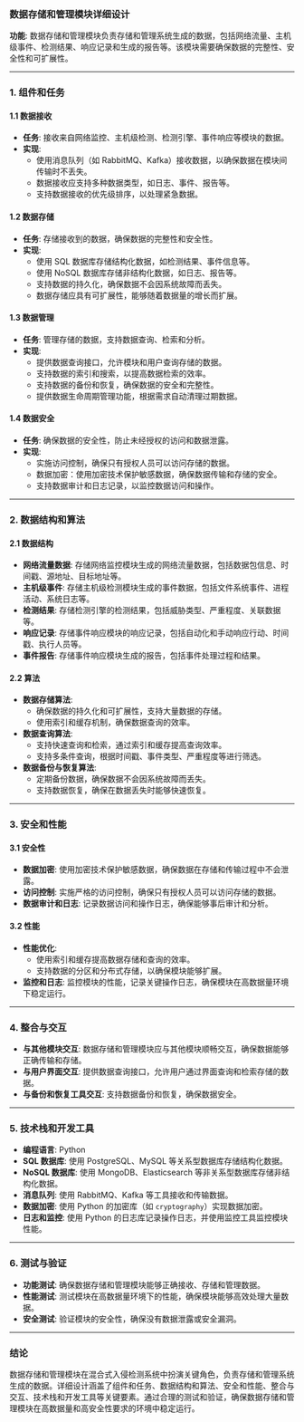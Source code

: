 ### 数据存储和管理模块详细设计

**功能**: 数据存储和管理模块负责存储和管理系统生成的数据，包括网络流量、主机级事件、检测结果、响应记录和生成的报告等。该模块需要确保数据的完整性、安全性和可扩展性。

---

### 1. 组件和任务

#### 1.1 数据接收
- **任务**: 接收来自网络监控、主机级检测、检测引擎、事件响应等模块的数据。
- **实现**:
  - 使用消息队列（如 RabbitMQ、Kafka）接收数据，以确保数据在模块间传输时不丢失。
  - 数据接收应支持多种数据类型，如日志、事件、报告等。
  - 支持数据接收的优先级排序，以处理紧急数据。

#### 1.2 数据存储
- **任务**: 存储接收到的数据，确保数据的完整性和安全性。
- **实现**:
  - 使用 SQL 数据库存储结构化数据，如检测结果、事件信息等。
  - 使用 NoSQL 数据库存储非结构化数据，如日志、报告等。
  - 支持数据的持久化，确保数据不会因系统故障而丢失。
  - 数据存储应具有可扩展性，能够随着数据量的增长而扩展。

#### 1.3 数据管理
- **任务**: 管理存储的数据，支持数据查询、检索和分析。
- **实现**:
  - 提供数据查询接口，允许模块和用户查询存储的数据。
  - 支持数据的索引和搜索，以提高数据检索的效率。
  - 支持数据的备份和恢复，确保数据的安全和完整性。
  - 提供数据生命周期管理功能，根据需求自动清理过期数据。

#### 1.4 数据安全
- **任务**: 确保数据的安全性，防止未经授权的访问和数据泄露。
- **实现**:
  - 实施访问控制，确保只有授权人员可以访问存储的数据。
  - 数据加密：使用加密技术保护敏感数据，确保数据传输和存储的安全。
  - 支持数据审计和日志记录，以监控数据访问和操作。

---

### 2. 数据结构和算法

#### 2.1 数据结构
- **网络流量数据**: 存储网络监控模块生成的网络流量数据，包括数据包信息、时间戳、源地址、目标地址等。
- **主机级事件**: 存储主机级检测模块生成的事件数据，包括文件系统事件、进程活动、系统日志等。
- **检测结果**: 存储检测引擎的检测结果，包括威胁类型、严重程度、关联数据等。
- **响应记录**: 存储事件响应模块的响应记录，包括自动化和手动响应行动、时间戳、执行人员等。
- **事件报告**: 存储事件响应模块生成的报告，包括事件处理过程和结果。

#### 2.2 算法
- **数据存储算法**:
  - 确保数据的持久化和可扩展性，支持大量数据的存储。
  - 使用索引和缓存机制，确保数据查询的效率。
- **数据查询算法**:
  - 支持快速查询和检索，通过索引和缓存提高查询效率。
  - 支持多条件查询，根据时间戳、事件类型、严重程度等进行筛选。
- **数据备份与恢复算法**:
  - 定期备份数据，确保数据不会因系统故障而丢失。
  - 支持数据恢复，确保在数据丢失时能够快速恢复。

---

### 3. 安全和性能

#### 3.1 安全性
- **数据加密**: 使用加密技术保护敏感数据，确保数据在存储和传输过程中不会泄露。
- **访问控制**: 实施严格的访问控制，确保只有授权人员可以访问存储的数据。
- **数据审计和日志**: 记录数据访问和操作日志，确保能够事后审计和分析。

#### 3.2 性能
- **性能优化**:
  - 使用索引和缓存提高数据存储和查询的效率。
  - 支持数据的分区和分布式存储，以确保模块能够扩展。
- **监控和日志**: 监控模块的性能，记录关键操作日志，确保模块在高数据量环境下稳定运行。

---

### 4. 整合与交互

- **与其他模块交互**: 数据存储和管理模块应与其他模块顺畅交互，确保数据能够正确传输和存储。
- **与用户界面交互**: 提供数据查询接口，允许用户通过界面查询和检索存储的数据。
- **与备份和恢复工具交互**: 支持数据备份和恢复，确保数据安全。

---

### 5. 技术栈和开发工具

- **编程语言**: Python
- **SQL 数据库**: 使用 PostgreSQL、MySQL 等关系型数据库存储结构化数据。
- **NoSQL 数据库**: 使用 MongoDB、Elasticsearch 等非关系型数据库存储非结构化数据。
- **消息队列**: 使用 RabbitMQ、Kafka 等工具接收和传输数据。
- **数据加密**: 使用 Python 的加密库（如 `cryptography`）实现数据加密。
- **日志和监控**: 使用 Python 的日志库记录操作日志，并使用监控工具监控模块性能。

---

### 6. 测试与验证

- **功能测试**: 确保数据存储和管理模块能够正确接收、存储和管理数据。
- **性能测试**: 测试模块在高数据量环境下的性能，确保模块能够高效处理大量数据。
- **安全测试**: 验证模块的安全性，确保没有数据泄露或安全漏洞。

---

### 结论

数据存储和管理模块在混合式入侵检测系统中扮演关键角色，负责存储和管理系统生成的数据。详细设计涵盖了组件和任务、数据结构和算法、安全和性能、整合与交互、技术栈和开发工具等关键要素。通过合理的测试和验证，确保数据存储和管理模块在高数据量和高安全性要求的环境中稳定运行。